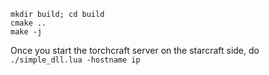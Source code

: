 ```
mkdir build; cd build
cmake ..
make -j
```

Once you start the torchcraft server on the starcraft side, do
`./simple_dll.lua -hostname ip`
